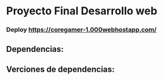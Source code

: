 # Proyecto Final Desarrollo web

### Deploy https://coregamer-1.000webhostapp.com/

## Dependencias:

## Verciones de dependencias:
